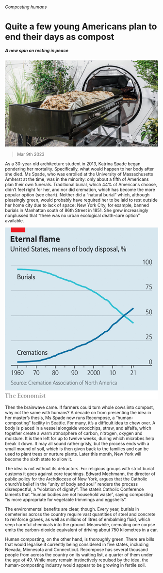 ###### Composting humans

# Quite a few young Americans plan to end their days as compost 

##### A new spin on resting in peace 

![image](images/20230311_USP502.jpg) 

> Mar 9th 2023 

As a 30-year-old architecture student in 2013, Katrina Spade began pondering her mortality. Specifically, what would happen to her body after she died. Ms Spade, who was enrolled at the University of Massachusetts Amherst at the time, was in the minority: only about a fifth of Americans plan their own funerals. Traditional burial, which 44% of Americans choose, didn’t feel right for her, and nor did cremation, which has become the more popular option (see chart). Neither did a “natural burial” which, although pleasingly green, would probably have required her to be laid to rest outside her home city due to lack of space: New York City, for example, banned burials in Manhattan south of 86th Street in 1851. She grew increasingly nonplussed that “there was no urban ecological death-care option” available.

![image](images/20230311_USC761.png) 


Then the brainwave came. If farmers could turn whole cows into compost, why not the same with humans? A decade on from presenting the idea in her master’s thesis, Ms Spade now runs Recompose, a “human-composting” facility in Seattle. For many, it’s a difficult idea to chew over. A body is placed in a vessel alongside woodchips, straw, and alfalfa, which together create a warm atmosphere of carbon, nitrogen, oxygen and moisture. It is then left for up to twelve weeks, during which microbes help break it down. It may all sound rather grisly, but the process ends with a small mound of soil, which is then given back to the families and can be used to plant trees or nurture plants. Later this month, New York will become the sixth state to allow it. 

The idea is not without its detractors. For religious groups with strict burial customs it goes against core teachings. Edward Mechmann, the director of public policy for the Archdiocese of New York, argues that the Catholic church’s belief in the “unity of body and soul” renders the process disrespectful, a “violation of dignity”. The state’s Catholic Conference laments that “human bodies are not household waste”, saying composting “is more appropriate for vegetable trimmings and eggshells”.

The environmental benefits are clear, though. Every year, burials in cemeteries across the country require vast quantities of steel and concrete to reinforce graves, as well as millions of litres of embalming fluid, which seep harmful chemicals into the ground. Meanwhile, cremating one corpse emits the carbon-dioxide equivalent of driving about 750 kilometres in a car. 

Human composting, on the other hand, is thoroughly green. There are bills that would legalise it currently being considered in five states, including Nevada, Minnesota and Connecticut. Recompose has several thousand people from across the country on its waiting list, a quarter of them under the age of 49. While many remain instinctively repulsed by the idea, the human-composting industry would appear to be growing in fertile soil. 


